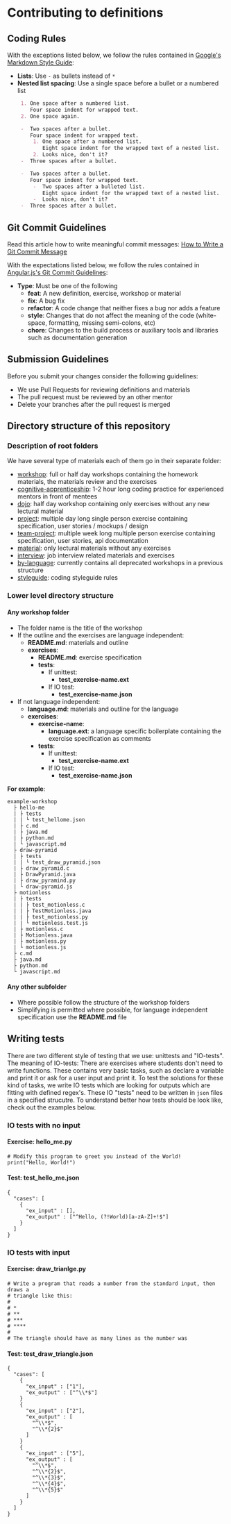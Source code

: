 # Contributing to definitions

## Coding Rules

With the exceptions listed below, we follow the rules contained in
[Google's Markdown Style Guide](https://github.com/google/styleguide/blob/gh-pages/docguide/style.md):

 -  **Lists**: Use `-` as bullets instead of `*`
 -  **Nested list spacing**: Use a single space before a bullet or a numbered list
    ```markdown
     1. One space after a numbered list.
        Four space indent for wrapped text.
     2. One space again.

     -  Two spaces after a bullet.
        Four space indent for wrapped text.
         1. One space after a numbered list.
            Eight space indent for the wrapped text of a nested list.
         2. Looks nice, don't it?
     -  Three spaces after a bullet.

     -  Two spaces after a bullet.
        Four space indent for wrapped text.
         -  Two spaces after a bulleted list.
            Eight space indent for the wrapped text of a nested list.
         -  Looks nice, don't it?
     -  Three spaces after a bullet.

    ```

## Git Commit Guidelines

Read this article how to write meaningful commit messages:
[How to Write a Git Commit Message](https://chris.beams.io/posts/git-commit/)

With the expectations listed below, we follow the rules contained in
[Angular.js's Git Commit Guidelines](https://github.com/angular/angular.js/blob/master/CONTRIBUTING.md#-git-commit-guidelines):

 -  **Type**: Must be one of the following
     -  **feat**: A new definition, exercise, workshop or material
     -  **fix**: A bug fix
     -  **refactor**: A code change that neither fixes a bug nor adds a feature
     -  **style**: Changes that do not affect the meaning of the code (white-space, formatting, missing semi-colons, etc)
     -  **chore**: Changes to the build process or auxiliary tools and libraries such as documentation generation

## Submission Guidelines

Before you submit your changes consider the following guidelines:
 -  We use Pull Requests for reviewing definitions and materials
 -  The pull request must be reviewed by an other mentor
 -  Delete your branches after the pull request is merged


## Directory structure of this repository

### Description of root folders

We have several type of materials each of them go in their separate folder:
-  [workshop](workshop): full or half day workshops containing the homework materials, the materials review and the exercises
-  [cognitive-apprenticeship](cognitive-apprenticeship): 1-2 hour long coding practice for experienced mentors in front of mentees
-  [dojo](dojo): half day workshop containing only exercises without any new lectural material
-  [project](project): multiple day long single person exercise containing specification, user stories / mockups / design
-  [team-project](team-project): multiple week long multiple person exercise containing specification, user stories, api documentation
-  [material](material): only lectural materials without any exercises
-  [interview](interview): job interview related materials and exercises
-  [by-language](by-language): currently contains all deprecated workshops in a previous structure
-  [styleguide](styleguide): coding styleguide rules

### Lower level directory structure

#### Any workshop folder
- The folder name is the title of the workshop
-  If the outline and the exercises are language independent:
    -  **README.md**: materials and outline
    -  **exercises**:
        -  **README.md**: exercise specification
        -  **tests**:
            -  If unittest:
                -  **test_exercise-name.ext**
            -  If IO test:
                -  **test_exercise-name.json**
-  If not language independent:
    -  **language.md**: materials and outline for the language
    -  **exercises**:
        -  **exercise-name**:
            -  **language.ext**: a language specific boilerplate containing the exercise specification as comments
        -  **tests**:
            -  If unittest:
                -  **test_exercise-name.ext**
            -  If IO test:
                -  **test_exercise-name.json**

**For example**:

```
example-workshop
  ├ hello-me
  | ├ tests
  | | └ test_hellome.json
  | ├ c.md
  | ├ java.md
  | ├ python.md
  | └ javascript.md
  ├ draw-pyramid
  | ├ tests
  | | └ test_draw_pyramid.json
  | ├ draw_pyramid.c
  | ├ DrawPyramid.java
  | ├ draw_pyramind.py
  | └ draw-pyramid.js
  ├ motionless
  | ├ tests    
  | | ├ test_motionless.c
  | | ├ TestMotionless.java
  | | ├ test_motionless.py
  | | └ motionless.test.js
  | ├ motionless.c
  | ├ Motionless.java
  | ├ motionless.py
  | └ motionless.js
  ├ c.md
  ├ java.md
  ├ python.md
  └ javascript.md
```

#### Any other subfolder
 -  Where possible follow the structure of the workshop folders
 -  Simplifying is permitted where possible, for language independent specification use the **README.md** file

## Writing tests

There are two different style of testing that we use: unittests and "IO-tests".
The meaning of IO-tests:
There are exercises where students don't need to write functions. These contains very basic tasks, such as declare a variable and print it or ask for a user input and print it. To test the solutions for these kind of tasks, we write IO tests which are looking for outputs which are fitting with defined regex's.
These IO "tests" need to be written in ```json``` files in a specified strucutre. To understand better how tests should be look like, check out the examples below.

### IO tests with no input

#### **Exercise: hello_me.py**

```
# Modify this program to greet you instead of the World!
print("Hello, World!")
```
#### **Test: test_hello_me.json**


```
{
  "cases": [
    {
      "ex_input" : [],
      "ex_output" : ["^Hello, (?!World)[a-zA-Z]+!$"]
    }
  ]
}
```

### IO tests with input

#### **Exercise: draw_trianlge.py**

```
# Write a program that reads a number from the standard input, then draws a
# triangle like this:
#
# *
# **
# ***
# ****
#
# The triangle should have as many lines as the number was
```
#### **Test: test_draw_triangle.json**

```
{
  "cases": [
    {
      "ex_input" : ["1"],
      "ex_output" : ["^\\*$"]
    }
    {
      "ex_input" : ["2"],
      "ex_output" : [
        "^\\*$",
        "^\\*{2}$"
      ]
    }
    {
      "ex_input" : ["5"],
      "ex_output" : [
        "^\\*$",
        "^\\*{2}$",
        "^\\*{3}$",
        "^\\*{4}$",
        "^\\*{5}$"
      ]
    }
  ]
}
```
